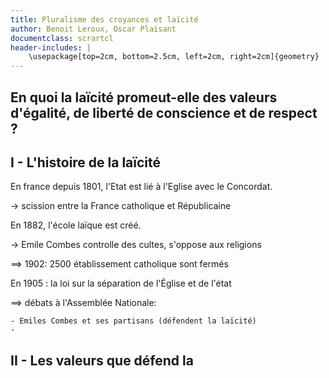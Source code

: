 ```yaml
---
title: Pluralisme des croyances et laïcité
author: Benoit Leroux, Oscar Plaisant
documentclass: scrartcl
header-includes: |
    \usepackage[top=2cm, bottom=2.5cm, left=2cm, right=2cm]{geometry}   
---
```


## En quoi la laïcité promeut-elle des valeurs d'égalité, de liberté de conscience et de respect ?

## I - L'histoire de la laïcité

En france depuis 1801, l'Etat est lié à l'Eglise avec le Concordat.

$\longrightarrow$ scission entre la France catholique et Républicaine

En 1882, l'école laïque est créé.

$\longrightarrow$ Emile Combes controlle des cultes, s'oppose aux religions

$\implies$ 1902: 2500 établissement catholique sont fermés

En 1905 : la loi sur la séparation de l'Église et de l'état

$\implies$ débats à l'Assemblée Nationale: 

    - Emiles Combes et ses partisans (défendent la laïcité)
    - 


## II - Les valeurs que défend la 

